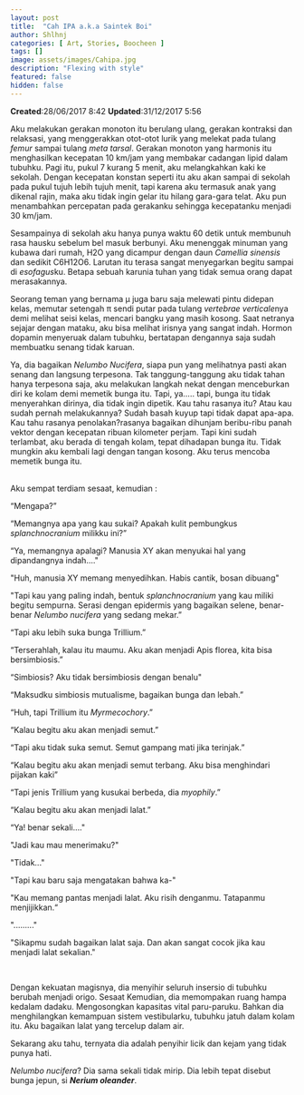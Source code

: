 ```yaml
---
layout: post
title:  "Cah IPA a.k.a Saintek Boi"
author: Shlhnj
categories: [ Art, Stories, Boocheen ]
tags: []
image: assets/images/Cahipa.jpg
description: "Flexing with style"
featured: false
hidden: false
---
```


**Created**:28/06/2017 8:42 **Updated**:31/12/2017 5:56 
 
Aku melakukan gerakan monoton itu berulang ulang, gerakan kontraksi dan relaksasi, yang menggerakkan otot-otot lurik yang melekat pada tulang *femur* sampai tulang *meta tarsal*. Gerakan monoton yang harmonis itu menghasilkan kecepatan 10 km/jam yang membakar cadangan lipid dalam tubuhku. Pagi itu, pukul 7 kurang 5 menit, aku melangkahkan kaki ke sekolah. Dengan kecepatan konstan seperti itu aku akan sampai di sekolah pada pukul tujuh lebih tujuh menit, tapi karena aku termasuk anak yang dikenal rajin, maka aku tidak ingin gelar itu hilang gara-gara telat. Aku pun menambahkan percepatan pada gerakanku sehingga kecepatanku menjadi 30 km/jam.

<span class="spoiler">Sesampainya di sekolah aku hanya punya waktu 60 detik untuk membunuh rasa hausku sebelum bel masuk berbunyi. Aku menenggak minuman yang kubawa dari rumah, H2O yang dicampur dengan daun *Camellia sinensis* dan sedikit C6H12O6. Larutan itu terasa sangat menyegarkan begitu sampai di *esofagus*ku. Betapa sebuah karunia tuhan yang tidak semua orang dapat merasakannya.</span>

<span class="spoiler">Seorang teman yang bernama μ juga baru saja melewati pintu didepan kelas, memutar setengah π sendi putar pada tulang *vertebrae verticale*nya demi melihat seisi kelas, mencari bangku yang masih kosong. Saat netranya sejajar dengan mataku, aku bisa melihat irisnya yang sangat indah. Hormon dopamin menyeruak dalam tubuhku, bertatapan dengannya saja sudah membuatku senang tidak karuan.</span>

<span class="spoiler">Ya, dia bagaikan *Nelumbo Nucifera*, siapa pun yang melihatnya pasti akan senang dan langsung terpesona. Tak tanggung-tanggung aku tidak tahan hanya terpesona saja, aku melakukan langkah nekat dengan menceburkan diri ke kolam demi memetik bunga itu. Tapi, ya….. tapi, bunga itu tidak menyerahkan dirinya, dia tidak ingin dipetik. Kau tahu rasanya itu? Atau kau sudah pernah melakukannya? Sudah basah kuyup tapi tidak dapat apa-apa. Kau tahu rasanya penolakan?rasanya bagaikan dihunjam beribu-ribu panah vektor dengan kecepatan ribuan kilometer perjam. Tapi kini sudah terlambat, aku berada di tengah kolam, tepat dihadapan bunga itu. Tidak mungkin aku kembali lagi dengan tangan kosong. Aku terus mencoba memetik bunga itu.</span>

<br>

<span class="spoiler">
Aku sempat terdiam sesaat, kemudian :

“Mengapa?”

“Memangnya apa yang kau sukai? Apakah kulit pembungkus *splanchnocranium* milikku ini?”

“Ya, memangnya apalagi? Manusia XY akan menyukai hal yang dipandangnya indah...."

"Huh, manusia XY memang menyedihkan. Habis cantik, bosan dibuang"

"Tapi kau yang paling indah, bentuk *splanchnocranium* yang kau miliki begitu sempurna. Serasi dengan epidermis yang bagaikan selene, benar-benar *Nelumbo nucifera* yang sedang mekar.”

“Tapi aku lebih suka bunga Trillium.”

“Terserahlah, kalau itu maumu. Aku akan menjadi Apis florea, kita bisa bersimbiosis.”

“Simbiosis? Aku tidak bersimbiosis dengan benalu"

“Maksudku simbiosis mutualisme, bagaikan bunga dan lebah.”

“Huh, tapi Trillium itu *Myrmecochory*.”

“Kalau begitu aku akan menjadi semut.”

“Tapi aku tidak suka semut. Semut gampang mati jika terinjak.”

“Kalau begitu aku akan menjadi semut terbang. Aku bisa menghindari pijakan kaki”

“Tapi jenis Trillium yang kusukai berbeda, dia *myophily*.”

“Kalau begitu aku akan menjadi lalat.”

“Ya! benar sekali...."

"Jadi kau mau menerimaku?"

"Tidak..."

"Tapi kau baru saja mengatakan bahwa ka-"

"Kau memang pantas menjadi lalat. Aku risih denganmu. Tatapanmu menjijikkan.“

"........."

"Sikapmu sudah bagaikan lalat saja. Dan akan sangat cocok jika kau menjadi lalat sekalian."
</span>

<br>

<span class="spoiler">Dengan kekuatan magisnya, dia menyihir seluruh insersio di tubuhku berubah menjadi origo. Sesaat Kemudian, dia memompakan ruang hampa kedalam dadaku. Mengosongkan kapasitas vital paru-paruku. Bahkan dia menghilangkan kemampuan sistem vestibularku, tubuhku jatuh dalam kolam itu.
Aku bagaikan lalat yang tercelup dalam air.

Sekarang aku tahu, ternyata dia adalah penyihir licik dan kejam yang tidak punya hati.

*Nelumbo nucifera*? Dia sama sekali tidak mirip. Dia lebih tepat disebut bunga jepun, si ***Nerium oleander***.</span>
